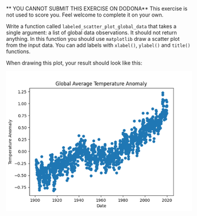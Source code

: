 ** YOU CANNOT SUBMIT THIS EXERCISE ON DODONA**
This exercise is not used to score you. Feel welcome to complete it on your own.

Write a function called `labeled_scatter_plot_global_data` that takes a single argument:
a list of global data observations. It should not return anything. In this function you should
use `matplotlib` draw a scatter plot from the input data. You can add labels with `xlabel()`, `ylabel()` and `title()` functions.

When drawing this plot, your result should look like this:

<img src="media/plot-output.png" alt="Scatter plot output" style="width:80;height:auto">

